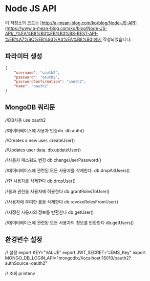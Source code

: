 # Node JS API
이 저장소의 코드는
[http://a-mean-blog.com/ko/blog/Node-JS-API](https://www.a-mean-blog.com/ko/blog/Node-JS-API/_/%EA%B8%B0%EB%B3%B8-REST-API-%EB%A7%8C%EB%93%A4%EA%B8%B0)에서 작성되었습니다.
<br>

## 파라미터 생성 
```json
{
	"username": "oauth2",
	"password": "oauth2",
	"passwordConfirmation": "oauth2",
	"name": "oauth2"
}
```

## MongoDB 쿼리문
//DB사용
use oauth2

//데이터베이스에 사용자 인증db.
db.auth()

//Creates a new user.
createUser()

//Updates user data.
db.updateUser()

//사용자 패스워드 변경
db.changeUserPassword()

//데이터베이스에 관련된 모든 사용자를 삭제한다.
db.dropAllUsers()

//한 사용자를 삭제한다
db.dropUser()

//롤과 권한을 사용자에 허용한다
db.grantRolesToUser()

//사용자에 부여한 롤을 삭제한다
db.revokeRolesFromUser()

//지정한 사용자의 정보를 반환한다
db.getUser()

//데이터베이스에 관련된 모든 사용자의 정보를 반환한다
db.getUsers()

## 환경변수 설정
// 설정
export KEY="VALUE"
export JWT_SECRET="JEMS_Key"
export MONGO_DB_LOGIN_API="mongodb://localhost:16010/oauth2?authSource=oauth2"

// 조회
printenv